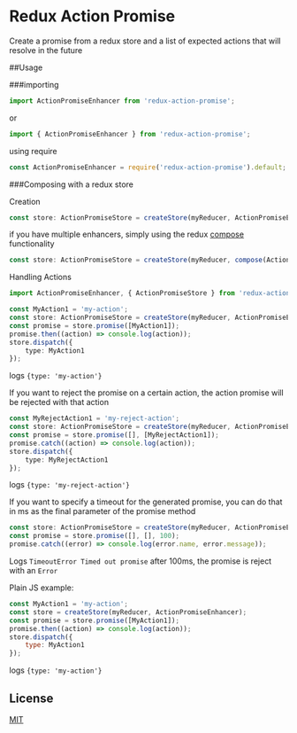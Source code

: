 # Redux Action Promise
Create a promise from a redux store and a list of expected actions that will resolve in the future

##Usage

###importing
```typescript
import ActionPromiseEnhancer from 'redux-action-promise';
```

or

```typescript
import { ActionPromiseEnhancer } from 'redux-action-promise';
```

using require

```typescript
const ActionPromiseEnhancer = require('redux-action-promise').default;
```

###Composing with a redux store

Creation
```typescript
const store: ActionPromiseStore = createStore(myReducer, ActionPromiseEnhancer);
```
if you have multiple enhancers, simply using the redux <a href="https://redux.js.org/api/compose/">compose</a> functionality
```typescript
const store: ActionPromiseStore = createStore(myReducer, compose(ActionPromiseEnhancer, ...otherEnhancers));
```
Handling Actions
```typescript
import ActionPromiseEnhancer, { ActionPromiseStore } from 'redux-action-promise';

const MyAction1 = 'my-action';
const store: ActionPromiseStore = createStore(myReducer, ActionPromiseEnhancer);
const promise = store.promise([MyAction1]);
promise.then((action) => console.log(action));
store.dispatch({
    type: MyAction1
});
```
logs `{type: 'my-action'}`

If you want to reject the promise on a certain action, the action promise will be rejected with that action

```typescript
const MyRejectAction1 = 'my-reject-action';
const store: ActionPromiseStore = createStore(myReducer, ActionPromiseEnhancer);
const promise = store.promise([], [MyRejectAction1]);
promise.catch((action) => console.log(action));
store.dispatch({
    type: MyRejectAction1
});
```
logs `{type: 'my-reject-action'}`

If you want to specify a timeout for the generated promise, you can do that in ms as the final parameter of the promise method

```typescript
const store: ActionPromiseStore = createStore(myReducer, ActionPromiseEnhancer);
const promise = store.promise([], [], 100);
promise.catch((error) => console.log(error.name, error.message));
```
Logs `TimeoutError Timed out promise` after 100ms, the promise is reject with an `Error`

Plain JS example:

```javascript
const MyAction1 = 'my-action';
const store = createStore(myReducer, ActionPromiseEnhancer);
const promise = store.promise([MyAction1]);
promise.then((action) => console.log(action));
store.dispatch({
    type: MyAction1
});
```
logs `{type: 'my-action'}`

## License

[MIT](LICENSE.md)